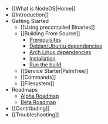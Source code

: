 - [[What is NodeOS|Home]]
- [[Introduction]]
- Getting Started
  - [[Using precompiled Binaries]]
  - [[Building From Source]]
    - [Prerequisites](https://github.com/NodeOS/NodeOS/wiki/Building-From-Source#step-1-prerequisites)
    - [Debian/Ubuntu dependencies](https://github.com/NodeOS/NodeOS/wiki/Building-From-Source#step-2a-debianubuntu-dependencies)
    - [Arch Linux dependencies](https://github.com/NodeOS/NodeOS/wiki/Building-From-Source#step-2b-arch-linux-dependencies)
    - [Installation](https://github.com/NodeOS/NodeOS/wiki/Building-From-Source#step-3-installation)
    - [Run the build](https://github.com/NodeOS/NodeOS/wiki/Building-From-Source#step-4-run-your-fresh-nodeos-build)
  - [[Service Starter|PalmTree]]
  - [[Commands]]
  - [[Filesystem]]
- Roadmaps
  - [Alpha Roadmap](https://github.com/NodeOS/NodeOS/issues/37)
  - [Beta Roadmap](https://github.com/NodeOS/NodeOS/issues/146)
- [[Contributing]]
- [[Troubleshooting]]
